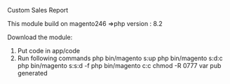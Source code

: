 Custom Sales Report

This module build on magento246
=>php version : 8.2

Download the module:
1) Put code in app/code
2) Run following commands
   php bin/magento s:up
   php bin/magento s:d:c 
   php bin/magento s:s:d -f
   php bin/magento c:c
   chmod -R 0777 var pub generated




